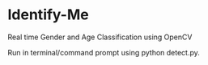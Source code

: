 # Identify-Me
Real time Gender and Age Classification using OpenCV

Run in terminal/command prompt using python detect.py.
